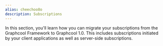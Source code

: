 ```yaml
---
alias: cheechoo8o
description: Subscriptions
---
```


In this section, you'll learn how you can migrate your subscriptions from the Graphcool Framework to Graphcool 1.0. This includes subscriptions initiated by your client applications as well as server-side subscriptions.